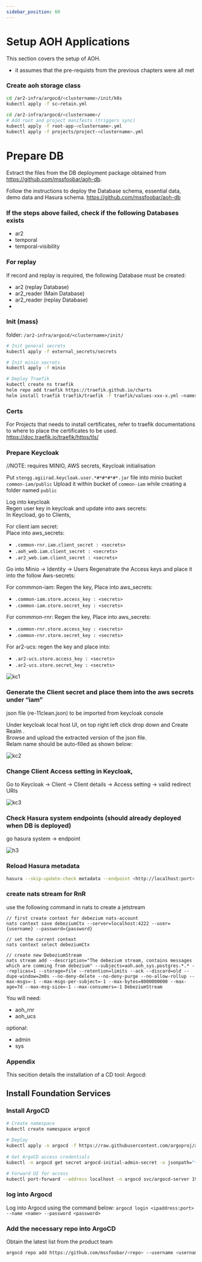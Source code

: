 ```yaml
---
sidebar_position: 60
---
```


# Setup AOH Applications

This section covers the setup of AOH.
- it assumes that the pre-requists from the previous chapters were all met
### Create aoh storage class

```bash
cd /ar2-infra/argocd/<clustername>/init/k8s
kubectl apply -f sc—retain.yml
 
cd /ar2-infra/argocd/<clustername>/
# Add root and project manifests (triggers sync)
kubectl apply -f root-app-<clustername>.yml
kubectl apply -f projects/project-<clustername>.yml
```

# Prepare DB
Extract the files from the DB deployment package obtained from https://github.com/mssfoobar/aoh-db.

Follow the instructions to deploy the Database schema, essential data, demo data and Hasura schema.
https://github.com/mssfoobar/aoh-db

### If the steps above failed, check if the following Databases exists
 - ar2
 - temporal
 - temporal-visibility

### For replay 
If record and replay is required, the following Database must be created:
- ar2 (replay Database)
- ar2_reader (Main Database)
- ar2_reader (replay Database)
- 

### Init (mass)
folder: `/ar2-infra/argocd/<clustername>/init/`
```bash
# Init general secrets
kubectl apply -f external_secrets/secrets

# Init minio secrets
kubectl apply -f minio

# Deploy Traefik
kubectl create ns traefik
helm repo add traefik https://traefik.github.io/charts
helm install traefik traefik/traefik -f traefik/values-xxx-x.yml –namespace traefik
```
### Certs
For Projects that needs to install certificates, refer to traefik documentations to where to place the certificates to be used.
https://doc.traefik.io/traefik/https/tls/


### Prepare Keycloak
//NOTE: requires MINIO, AWS secrets, Keycloak initialisation


Put `stengg.agiirad.keycloak.user.*#*#*#*#*.jar` file into minio bucket `common-iam/public`
Upload it within bucket of `common-iam` while creating a folder named `public`

Log into keycloak  
Regen user key in keycloak and update into aws secrets:  
In Keycload, go to Clients,  

For client iam secret:  
Place into aws_secrets:  
- `.common-rnr.iam.client_secret : <secrets>`
- `.aoh_web.iam.client_secret : <secrets>`
- `.ar2_web.iam.client_secret : <secrets>`

Go into Minio -> Identity -> Users
Regenatrate the Access keys and place it into the follow Aws-secrets:

For commmon-iam:
Regen the key,
Place into aws_secrets:
- `.common-iam.store.access_key : <secrets>`
- `.common-iam.store.secret_key : <secrets>`

For commmon-rnr:
Regen the key,
Place into aws_secrets:
- `.common-rnr.store.access_key : <secrets>`
- `.common-rnr.store.secret_key : <secrets>`

For ar2-ucs:
regen the key and place into:
- `.ar2-ucs.store.access_key : <secrets>`
- `.ar2-ucs.store.secret_key : <secrets>`



![kc1](/img/keycloak/keycloak_client_details_credentials.jpg)


### Generate the Client secret and place them into the aws secrets under “iam”

json file (re-11clean.json) to be imported from keycloak console

Under keycloak local host UI, on top right left click drop down and Create Realm .  
Browse and upload the extracted version  of the json file.  
Relam name should be auto-filled as shown below:  

![kc2](/img/keycloak/deploy-keycloak-create-realm-check.jpg)

### Change Client Access setting in Keycloak,
Go to Keycloak -> Client -> Client details -> Access setting -> valid redirect URIs

![kc3](/img/keycloak/deploy-keycloak-client-redirect-check.jpg)

### Check Hasura system endpoints (should already deployed when DB is deployed)
go hasura
system -> endpoint

![h3](/img/deploy-hasura-endpoint-check.jpg)


### Reload Hasura metadata
```bash
hasura --skip-update-check metadata --endpoint <http://localhost:port> --admin-secret <hasura-admin-secret> reload
```
### create nats stream for RnR
use the following command in nats to create a jetstream 

```
// first create context for debezium nats-account
nats context save debeziumCtx --server=localhost:4222 --user={username} --password={password}

// set the current context
nats context select debeziumCtx

// create new DebeziumStream
nats stream add --description="The debezium stream, contains messages which are comming from debezium" --subjects=aoh.aoh_sys.postgres.*.* --replicas=1 --storage=file --retention=limits --ack --discard=old --dupe-window=2m0s --no-deny-delete --no-deny-purge --no-allow-rollup --max-msgs=-1 --max-msgs-per-subject=-1 --max-bytes=8000000000 --max-age=7d --max-msg-size=-1 --max-consumers=-1 DebeziumStream
```
You will need: 
- aoh_rnr
- aoh_ucs

optional:

- admin
- sys



### Appendix 


This secition details the installation of a CD tool: Argocd:



## Install Foundation Services

### Install ArgoCD

```bash
# Create namespace
kubectl create namespace argocd
 
# Deploy
kubectl apply -n argocd -f https://raw.githubusercontent.com/argoproj/argo-cd/stable/manifests/install.yaml
 
# Get ArgoCD access credentials
kubectl -n argocd get secret argocd-initial-admin-secret -o jsonpath="{.data.password}" | base64 -d; echo

# Forward UI for access
kubectl port-forward --address localhost -n argocd svc/argocd-server 19080:80
```

### log into Argocd
Log into Argocd using the command below:
`argocd login <ipaddress:port> --name <name> --password <password>`

### Add the necessary repo into ArgoCD
Obtain the latest list from the product team
```bash
argocd repo add https://github.com/mssfoobar/<repo> --username <username> --password <git_key> --insecure-skip-server-verification
```
